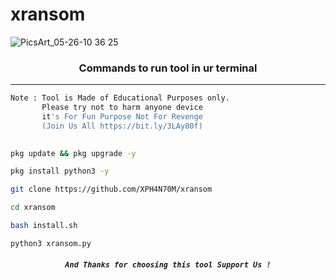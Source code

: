 # xransom
![PicsArt_05-26-10 36 25]()




### <p align="center">Commands to run tool in ur terminal
***

```bash
Note : Tool is Made of Educational Purposes only.
       Please try not to harm anyone device 
       it's For Fun Purpose Not For Revenge
       (Join Us All https://bit.ly/3LAy80f)
       
```
```bash
pkg update && pkg upgrade -y
```
```bash
pkg install python3 -y
```
```bash
git clone https://github.com/XPH4N70M/xransom
```
```bash
cd xransom
```
```bash
bash install.sh
```
```bash
python3 xransom.py
```
##### <p align="center">```And Thanks for choosing this tool Support Us !```
